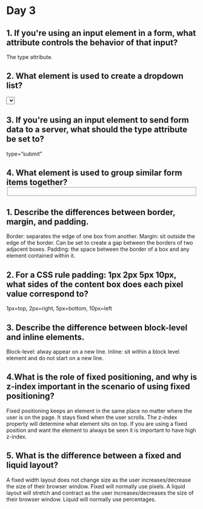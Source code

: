<h1>Day 3</h1>
<h2> 1. If you're using an input element in a form, what attribute controls the behavior of that input?</h2>
The type attribute.
<h2> 2. What element is used to create a dropdown list?</h2>
<select></select>
<h2> 3. If you're using an input element to send form data to a server, what should the type attribute be set to?</h2>
type=”submit”
<h2> 4. What element is used to group similar form items together?
<fieldset></fieldset></h2>
<h2> 1. Describe the differences between border, margin, and padding.</h2>
Border: separates the edge of one box from another.
Margin: sit outside the edge of the border. Can be set to create a gap between the borders of two adjacent boxes.
Padding: the space between the border of a box and any element contained within it.
<h2> 2. For a CSS rule padding: 1px 2px 5px 10px, what sides of the content box does each pixel value correspond to?</h2>
1px=top, 2px=right, 5px=bottom, 10px=left
<h2> 3. Describe the difference between block-level and inline elements.</h2>
Block-level: alway appear on a new line.
Inline: sit within a block level element and do not start on a new line.
<h2> 4.What is the role of fixed positioning, and why is z-index important in the scenario of using fixed positioning?</h2>
Fixed positioning keeps an element in the same place no matter where the user is on the page. It stays fixed when the user scrolls. The z-index property will determine what element sits on top. If you are using a fixed position and want the element to always be seen it is important to have high z-index.
<h2> 5. What is the difference between a fixed and liquid layout?</h2>
A fixed width layout does not change size as the user increases/decrease the size of their browser window. Fixed will normally use pixels. A liquid layout will stretch and contract as the user increases/decreases the size of their browser window. Liquid will normally use percentages.
